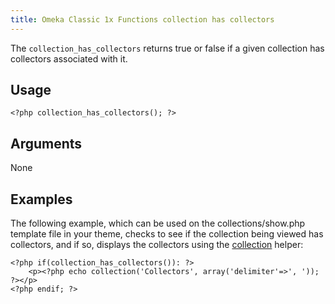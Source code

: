 ```yaml
---
title: Omeka Classic 1x Functions collection has collectors
---
```


The `collection_has_collectors` returns true or false if a given collection has collectors associated with it.

Usage 
----------------------------

``` {.de1}
<?php collection_has_collectors(); ?>
```

Arguments
-----------------------------------------------------------

None

Examples
---------------------------------------------------------

The following example, which can be used on the collections/show.php template file in your theme, checks to see if the collection being viewed has collectors, and if so, displays the collectors using the [collection](../Theme_API/collection.html "Theme API/collection") helper:

``` {.de1}
<?php if(collection_has_collectors()): ?>
    <p><?php echo collection('Collectors', array('delimiter'=>', ')); ?></p>
<?php endif; ?>
```

